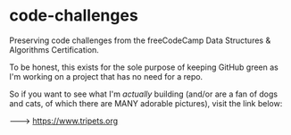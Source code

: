# code-challenges
Preserving code challenges from the freeCodeCamp Data Structures &amp; Algorithms Certification.

To be honest, this exists for the sole purpose of keeping GitHub green as I'm working on a project that has no need for a repo. 

So if you want to see what I'm *actually* building (and/or are a fan of dogs and cats, of which there are MANY adorable pictures), visit the link below:

---> https://www.tripets.org
